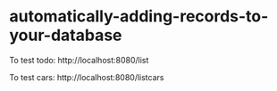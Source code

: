 # automatically-adding-records-to-your-database

To test todo: http://localhost:8080/list

To test cars: http://localhost:8080/listcars
